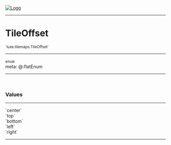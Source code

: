 
[![Logo](../../../images/logo.png)](../../../api/index.html)

---



<h1>TileOffset</h1>
<small>`luxe.tilemaps.TileOffset`</small>



---

`enum`
<span class="meta">
<br/>meta: @:flatEnum
</span>


---

&nbsp;
&nbsp;

<h3>Values</h3> <hr/><span class="member signature apipage">`center`<br/> </span>
        <span class="small_desc_flat"></span><span class="member signature apipage">`top`<br/> </span>
        <span class="small_desc_flat"></span><span class="member signature apipage">`bottom`<br/> </span>
        <span class="small_desc_flat"></span><span class="member signature apipage">`left`<br/> </span>
        <span class="small_desc_flat"></span><span class="member signature apipage">`right`<br/> </span>
        <span class="small_desc_flat"></span>







---

&nbsp;
&nbsp;
&nbsp;
&nbsp;